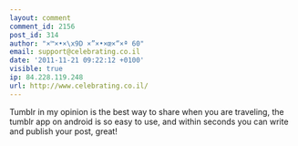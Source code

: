 ```yaml
---
layout: comment
comment_id: 2156
post_id: 314
author: "×™×•×\x9D ×”×•×œ×“×ª 60"
email: support@celebrating.co.il
date: '2011-11-21 09:22:12 +0100'
visible: true
ip: 84.228.119.248
url: http://www.celebrating.co.il/
---
```

Tumblr in my opinion is the best way to share when you are traveling, the tumblr app on android is so easy to use, and within seconds you can write and publish your post, great!
